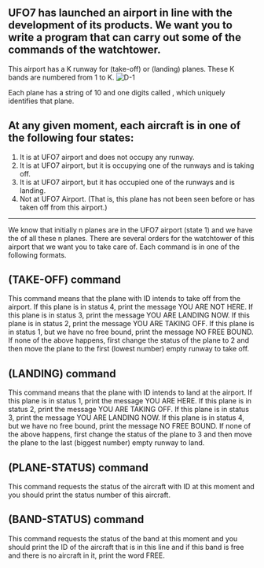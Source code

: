 UFO7 has launched an airport in line with the development of its products. We want you to write a program that can carry out some of the commands of the watchtower.
-----------------------------
This airport has a K runway for (take-off) or (landing) planes. These K bands are numbered from 1 to K.
![D-1](https://user-images.githubusercontent.com/85651275/181639485-cb2fc923-8ca5-4b73-8be3-2a4b1c329d4c.png)

Each plane has a string of 10 and one digits called <ID>, which uniquely identifies that plane.
    
    
    
At any given moment, each aircraft is in one of the following four states:
--------------------------------------------------------------------------
1. It is at UFO7 airport and does not occupy any runway.
2. It is at UFO7 airport, but it is occupying one of the runways and is taking off.
3. It is at UFO7 airport, but it has occupied one of the runways and is landing.
4. Not at UFO7 Airport. (That is, this plane has not been seen before or has taken off from this airport.)
--------------------------------------------------------------------------
    
    
    
We know that initially n planes are in the UFO7 airport (state 1) and we have the <ID> of all these n planes.
There are several orders for the watchtower of this airport that we want you to take care of. Each command is in one of the following formats.
    


(TAKE-OFF) command
---------------------
This command means that the plane with ID <ID> intends to take off from the airport.
If this plane is in status 4, print the message YOU ARE NOT HERE.
If this plane is in status 3, print the message YOU ARE LANDING NOW.
If this plane is in status 2, print the message YOU ARE TAKING OFF.
If this plane is in status 1, but we have no free bound, print the message NO FREE BOUND.
If none of the above happens, first change the status of the plane to 2 and then move the plane to the first (lowest number) empty runway to take off.


(LANDING) command
---------------------
This command means that the plane with ID <ID> intends to land at the airport.
If this plane is in status 1, print the message YOU ARE HERE.
If this plane is in status 2, print the message YOU ARE TAKING OFF.
If this plane is in status 3, print the message YOU ARE LANDING NOW.
If this plane is in status 4, but we have no free bound, print the message NO FREE BOUND.
If none of the above happens, first change the status of the plane to 3 and then move the plane to the last (biggest number) empty runway to land.
    
    
(PLANE-STATUS) command
---------------------
This command requests the status of the aircraft with ID <ID> at this moment and you should print the status number of this aircraft.

    
(BAND-STATUS) command
----------------------
This command requests the status of the band <LINE> at this moment and you should print the ID of the aircraft that is in this line and if this band is free and there is no aircraft in it, print the word FREE.

